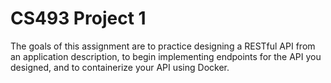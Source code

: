 # CS493 Project 1
The goals of this assignment are to practice designing a RESTful API from an application description, to begin implementing endpoints for the API you designed, and to containerize your API using Docker.